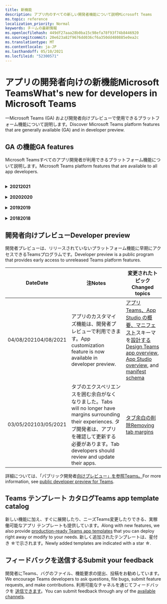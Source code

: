 ```yaml
---
title: 新機能
description: アプリ内のすべての新しい開発者機能について説明Microsoft Teams
ms.topic: reference
localization_priority: Normal
keywords: チームの最新情報
ms.openlocfilehash: 449df27aaa28b0ba15c98efa78f93f74b8446920
ms.sourcegitcommit: 20e623a82f9676dd036cf6a350dd480885e0ea2c
ms.translationtype: MT
ms.contentlocale: ja-JP
ms.lasthandoff: 05/10/2021
ms.locfileid: "52300571"
---
```

# <a name="whats-new-for-developers-in-microsoft-teams"></a><span data-ttu-id="5b8ea-104">アプリの開発者向けの新機能Microsoft Teams</span><span class="sxs-lookup"><span data-stu-id="5b8ea-104">What's new for developers in Microsoft Teams</span></span>

<span data-ttu-id="5b8ea-105">一Microsoft Teams (GA) および開発者向けプレビューで使用できるプラットフォーム機能について説明します。</span><span class="sxs-lookup"><span data-stu-id="5b8ea-105">Discover Microsoft Teams platform features that are generally available (GA) and in developer preview.</span></span>

## <a name="ga-features"></a><span data-ttu-id="5b8ea-106">GA の機能</span><span class="sxs-lookup"><span data-stu-id="5b8ea-106">GA features</span></span>

<span data-ttu-id="5b8ea-107">Microsoft Teamsすべてのアプリ開発者が利用できるプラットフォーム機能について説明します。</span><span class="sxs-lookup"><span data-stu-id="5b8ea-107">Microsoft Teams platform features that are available to all app developers.</span></span>

<br>

<details>

<summary><span data-ttu-id="5b8ea-108"><b>2021</b></span><span class="sxs-lookup"><span data-stu-id="5b8ea-108"><b>2021</b></span></span></summary>

| <span data-ttu-id="5b8ea-109">**Date**</span><span class="sxs-lookup"><span data-stu-id="5b8ea-109">**Date**</span></span> | <span data-ttu-id="5b8ea-110">**注**</span><span class="sxs-lookup"><span data-stu-id="5b8ea-110">**Notes**</span></span> | <span data-ttu-id="5b8ea-111">**変更されたトピック**</span><span class="sxs-lookup"><span data-stu-id="5b8ea-111">**Changed topics**</span></span> |
| -------- | --------- | ------------------ |
|<span data-ttu-id="5b8ea-112">05/07/2021</span><span class="sxs-lookup"><span data-stu-id="5b8ea-112">05/07/2021</span></span>| <span data-ttu-id="5b8ea-113">チャットでの音声通話とビデオ通話のディープ リンク。</span><span class="sxs-lookup"><span data-stu-id="5b8ea-113">Deep links for audio and video calls in chat.</span></span> |[<span data-ttu-id="5b8ea-114">ディープ リンク</span><span class="sxs-lookup"><span data-stu-id="5b8ea-114">Deep links</span></span>](concepts/build-and-test/deep-links.md#deep-linking-to-an-audio-or-audio-video-call)
|<span data-ttu-id="5b8ea-115">04/30/2021</span><span class="sxs-lookup"><span data-stu-id="5b8ea-115">04/30/2021</span></span>|<span data-ttu-id="5b8ea-116">アプリをストアに発行する方法に関する新Teamsガイダンス。</span><span class="sxs-lookup"><span data-stu-id="5b8ea-116">New guidance on how to publish apps to the Teams store.</span></span>|<span data-ttu-id="5b8ea-117">[アプリを Teams ストア](concepts/deploy-and-publish/appsource/publish.md)に発行Teams[検証ガイドライン](concepts/deploy-and-publish/appsource/prepare/teams-store-validation-guidelines.md)</span><span class="sxs-lookup"><span data-stu-id="5b8ea-117">[Publish your app to the Teams store](concepts/deploy-and-publish/appsource/publish.md), [Teams store validation guidelines](concepts/deploy-and-publish/appsource/prepare/teams-store-validation-guidelines.md)</span></span> |
|<span data-ttu-id="5b8ea-118">04/29/2021</span><span class="sxs-lookup"><span data-stu-id="5b8ea-118">04/29/2021</span></span> | <span data-ttu-id="5b8ea-119">New: アダプティブ カードのユニバーサル アクション。</span><span class="sxs-lookup"><span data-stu-id="5b8ea-119">New: Universal Actions for Adaptive Cards.</span></span> | [<span data-ttu-id="5b8ea-120">アダプティブ カードのユニバーサル アクション</span><span class="sxs-lookup"><span data-stu-id="5b8ea-120">Universal Actions for Adaptive Cards</span></span>](task-modules-and-cards/cards/universal-actions-for-adaptive-cards/overview.md) |
|<span data-ttu-id="5b8ea-121">03/18/2021</span><span class="sxs-lookup"><span data-stu-id="5b8ea-121">03/18/2021</span></span>|<span data-ttu-id="5b8ea-122">注意: Bot Framework SDK のバージョン 4.10 以上に更新します。廃止プロセスと廃止プロセスを開始しました `TeamsInfo.getMembers` `TeamsInfo.GetMembersAsync` 。</span><span class="sxs-lookup"><span data-stu-id="5b8ea-122">Notice: Update to version 4.10 or above of the Bot Framework SDK, as we've started with the deprecation process for `TeamsInfo.getMembers` and `TeamsInfo.GetMembersAsync`.</span></span> | [<span data-ttu-id="5b8ea-123">チーム/チャット メンバーのボット API の変更</span><span class="sxs-lookup"><span data-stu-id="5b8ea-123">Bot API Changes for Team/Chat Members</span></span>](resources/team-chat-member-api-changes.md) |
|<span data-ttu-id="5b8ea-124">03/05/2021</span><span class="sxs-lookup"><span data-stu-id="5b8ea-124">03/05/2021</span></span>|<span data-ttu-id="5b8ea-125">注意: タブには、エクスペリエンスを囲む余白がなくなりました。</span><span class="sxs-lookup"><span data-stu-id="5b8ea-125">Notice: Tabs will no longer have margins surrounding their experiences.</span></span> <span data-ttu-id="5b8ea-126">タブ開発者は、アプリを確認して更新する必要があります。</span><span class="sxs-lookup"><span data-stu-id="5b8ea-126">Tab developers should review and update their apps.</span></span> | [<span data-ttu-id="5b8ea-127">タブ余白の削除</span><span class="sxs-lookup"><span data-stu-id="5b8ea-127">Removing tab margins</span></span>](resources/removing-tab-margins.md) |
|<span data-ttu-id="5b8ea-128">03/05/2021</span><span class="sxs-lookup"><span data-stu-id="5b8ea-128">03/05/2021</span></span>|<span data-ttu-id="5b8ea-129">既定のインストール スコープとグループ機能は、開発者プレビューに表示されます。</span><span class="sxs-lookup"><span data-stu-id="5b8ea-129">Default install scope and group capability is in developer preview.</span></span>| [<span data-ttu-id="5b8ea-130">既定のインストール スコープとグループ機能</span><span class="sxs-lookup"><span data-stu-id="5b8ea-130">Default install scope and group capability</span></span>](concepts/deploy-and-publish/add-default-install-scope.md) |
|<span data-ttu-id="5b8ea-131">03/05/2021</span><span class="sxs-lookup"><span data-stu-id="5b8ea-131">03/05/2021</span></span>|<span data-ttu-id="5b8ea-132">個人用アプリのタブを並べ替える</span><span class="sxs-lookup"><span data-stu-id="5b8ea-132">Reorder personal app tabs</span></span>|[<span data-ttu-id="5b8ea-133">個人用アプリのチャット タブを並べ替える</span><span class="sxs-lookup"><span data-stu-id="5b8ea-133">Reorder the chat tab in personal apps</span></span>](tabs/how-to/create-tab-pages/content-page.md#reorder-static-personal-tabs)|
|<span data-ttu-id="5b8ea-134">03/04/2021</span><span class="sxs-lookup"><span data-stu-id="5b8ea-134">03/04/2021</span></span>|<span data-ttu-id="5b8ea-135">アダプティブ カードの情報マスキング。</span><span class="sxs-lookup"><span data-stu-id="5b8ea-135">Information masking in Adaptive cards.</span></span>| [<span data-ttu-id="5b8ea-136">アダプティブ カードの情報マスキング</span><span class="sxs-lookup"><span data-stu-id="5b8ea-136">Information masking in Adaptive cards</span></span>](task-modules-and-cards/cards/cards-format.md#information-masking-in-adaptive-cards) |
|<span data-ttu-id="5b8ea-137">02/19/2021</span><span class="sxs-lookup"><span data-stu-id="5b8ea-137">02/19/2021</span></span>|<span data-ttu-id="5b8ea-138">場所の機能が追加されました。</span><span class="sxs-lookup"><span data-stu-id="5b8ea-138">Added location capabilities.</span></span> <br/> <span data-ttu-id="5b8ea-139">場所機能の情報は、デバイス機能の概要、ネイティブ デバイスのアクセス許可、メディア機能と QR またはバーコード スキャナー機能ファイルの統合に追加されます。</span><span class="sxs-lookup"><span data-stu-id="5b8ea-139">Location capabilities information is added in the device capabilities overview, native device permissions, integrate media capabilities and QR or barcode scanner capability files.</span></span>|<span data-ttu-id="5b8ea-140">[概要](concepts/device-capabilities/device-capabilities-overview.md)、[デバイスのアクセス許可の要求](concepts/device-capabilities/native-device-permissions.md)、[メディア機能の統合](concepts/device-capabilities/mobile-camera-image-permissions.md)[、QR またはバーコード](concepts/device-capabilities/qr-barcode-scanner-capability.md)スキャナー機能の統合、[場所の統合機能](concepts/device-capabilities/location-capability.md)</span><span class="sxs-lookup"><span data-stu-id="5b8ea-140">[Overview](concepts/device-capabilities/device-capabilities-overview.md), [Request device permissions](concepts/device-capabilities/native-device-permissions.md), [Integrate media capabilities](concepts/device-capabilities/mobile-camera-image-permissions.md), [Integrate QR or barcode scanner capability](concepts/device-capabilities/qr-barcode-scanner-capability.md), [Integrate location capabilities](concepts/device-capabilities/location-capability.md)</span></span> |
|<span data-ttu-id="5b8ea-141">02/18/2021</span><span class="sxs-lookup"><span data-stu-id="5b8ea-141">02/18/2021</span></span>|<span data-ttu-id="5b8ea-142">QR またはバーコード スキャナー機能を追加しました。</span><span class="sxs-lookup"><span data-stu-id="5b8ea-142">Added QR or barcode scanner capability.</span></span> <br/> <span data-ttu-id="5b8ea-143">QR またはバーコード スキャナーの機能情報は、デバイス機能の概要、ネイティブ デバイスのアクセス許可、メディア機能ファイルの統合に追加されます。</span><span class="sxs-lookup"><span data-stu-id="5b8ea-143">QR or barcode scanner  capability information is added in the device capabilities overview, native device permissions and integrate media capabilities files.</span></span>|<span data-ttu-id="5b8ea-144">[概要](concepts/device-capabilities/device-capabilities-overview.md)、[デバイスのアクセス許可の要求](concepts/device-capabilities/native-device-permissions.md)、[メディア機能の統合](concepts/device-capabilities/mobile-camera-image-permissions.md)[、QR またはバーコード スキャナー機能の統合](concepts/device-capabilities/qr-barcode-scanner-capability.md)</span><span class="sxs-lookup"><span data-stu-id="5b8ea-144">[Overview](concepts/device-capabilities/device-capabilities-overview.md), [Request device permissions](concepts/device-capabilities/native-device-permissions.md), [Integrate media capabilities](concepts/device-capabilities/mobile-camera-image-permissions.md), [Integrate QR or barcode scanner capability](concepts/device-capabilities/qr-barcode-scanner-capability.md)</span></span> |
|<span data-ttu-id="5b8ea-145">02/09/2021</span><span class="sxs-lookup"><span data-stu-id="5b8ea-145">02/09/2021</span></span>|<span data-ttu-id="5b8ea-146">デバイス機能の概要を追加しました。</span><span class="sxs-lookup"><span data-stu-id="5b8ea-146">Added device capabilities overview.</span></span> <br/> <span data-ttu-id="5b8ea-147">マイク機能情報は、ネイティブ デバイスのアクセス許可に追加され、メディア機能ファイルを統合します。</span><span class="sxs-lookup"><span data-stu-id="5b8ea-147">Microphone capability information is added in the native device permissions and integrate media capabilities files.</span></span>|<span data-ttu-id="5b8ea-148">[概要](concepts/device-capabilities/device-capabilities-overview.md)、 [デバイスのアクセス許可の要求](concepts/device-capabilities/native-device-permissions.md)、 [メディア機能の統合](concepts/device-capabilities/mobile-camera-image-permissions.md)</span><span class="sxs-lookup"><span data-stu-id="5b8ea-148">[Overview](concepts/device-capabilities/device-capabilities-overview.md), [Request device permissions](concepts/device-capabilities/native-device-permissions.md), [Integrate media capabilities](concepts/device-capabilities/mobile-camera-image-permissions.md)</span></span>|

<br>

</details>

<br>

<details>
  
<summary><span data-ttu-id="5b8ea-149"><b>2020</b></span><span class="sxs-lookup"><span data-stu-id="5b8ea-149"><b>2020</b></span></span></summary>

| <span data-ttu-id="5b8ea-150">**Date**</span><span class="sxs-lookup"><span data-stu-id="5b8ea-150">**Date**</span></span> | <span data-ttu-id="5b8ea-151">**注**</span><span class="sxs-lookup"><span data-stu-id="5b8ea-151">**Notes**</span></span> | <span data-ttu-id="5b8ea-152">**変更されたトピック**</span><span class="sxs-lookup"><span data-stu-id="5b8ea-152">**Changed topics**</span></span> |
| -------- | --------- | ------------------ |
|<span data-ttu-id="5b8ea-153">11/30/2020</span><span class="sxs-lookup"><span data-stu-id="5b8ea-153">11/30/2020</span></span>|<span data-ttu-id="5b8ea-154">ID プラットフォームとタブTeams Toolkit Visual Studio Code統合</span><span class="sxs-lookup"><span data-stu-id="5b8ea-154">Identity platform integration with Teams Toolkit and Visual Studio Code for tabs</span></span>|[<span data-ttu-id="5b8ea-155">タブ用のシングル サインオンTeams ToolkitとVisual Studio Code認証</span><span class="sxs-lookup"><span data-stu-id="5b8ea-155">Single sign-on authentication with Teams Toolkit and Visual Studio Code for tabs</span></span>](toolkit/visual-studio-code-tab-sso.md)|
|<span data-ttu-id="5b8ea-156">11/16/2020</span><span class="sxs-lookup"><span data-stu-id="5b8ea-156">11/16/2020</span></span>|<span data-ttu-id="5b8ea-157">Teamsバージョン 1.8 に更新されたアプリ マニフェスト</span><span class="sxs-lookup"><span data-stu-id="5b8ea-157">Teams app manifest updated to version 1.8</span></span>|[<span data-ttu-id="5b8ea-158">リファレンス: マニフェスト スキーマのMicrosoft Teams</span><span class="sxs-lookup"><span data-stu-id="5b8ea-158">Reference: Manifest schema for Microsoft Teams</span></span>](resources/schema/manifest-schema.md)|
|<span data-ttu-id="5b8ea-159">11/10/2020</span><span class="sxs-lookup"><span data-stu-id="5b8ea-159">11/10/2020</span></span>|<span data-ttu-id="5b8ea-160">Teamsボットの設計ガイドライン</span><span class="sxs-lookup"><span data-stu-id="5b8ea-160">Teams bot design guidelines</span></span>|[<span data-ttu-id="5b8ea-161">ボットの設計ガイドライン</span><span class="sxs-lookup"><span data-stu-id="5b8ea-161">Bot design guidelines</span></span>](bots/design/bots.md)|
|<span data-ttu-id="5b8ea-162">09/30/2020</span><span class="sxs-lookup"><span data-stu-id="5b8ea-162">09/30/2020</span></span>|<span data-ttu-id="5b8ea-163">モバイル デバイス上のボットへのファイルの送受信がサポートされています。</span><span class="sxs-lookup"><span data-stu-id="5b8ea-163">Sending and receiving files to bots on mobile devices is now supported.</span></span>|[<span data-ttu-id="5b8ea-164">ボットを介してファイルを送受信する</span><span class="sxs-lookup"><span data-stu-id="5b8ea-164">Send and receive files through your bot</span></span>](resources/bot-v3/bots-files.md)|
|<span data-ttu-id="5b8ea-165">09/22/2020</span><span class="sxs-lookup"><span data-stu-id="5b8ea-165">09/22/2020</span></span>|<span data-ttu-id="5b8ea-166">開発の開始に関する新Teams。</span><span class="sxs-lookup"><span data-stu-id="5b8ea-166">New information for getting started with Teams development.</span></span>|[<span data-ttu-id="5b8ea-167">アプリの最初のTeamsを作成する</span><span class="sxs-lookup"><span data-stu-id="5b8ea-167">Build your first Teams app overview</span></span>](build-your-first-app/build-first-app-overview.md)|
|<span data-ttu-id="5b8ea-168">09/18/2020</span><span class="sxs-lookup"><span data-stu-id="5b8ea-168">09/18/2020</span></span>|<span data-ttu-id="5b8ea-169">会議中のアプリのTeams (リリース プレビュー)。</span><span class="sxs-lookup"><span data-stu-id="5b8ea-169">Support for in-meeting Teams apps (Release Preview).</span></span>|<span data-ttu-id="5b8ea-170">[会議や会議Teamsアプリ](apps-in-teams-meetings/create-apps-for-teams-meetings.md)[のアプリをTeamsする](apps-in-teams-meetings/teams-apps-in-meetings.md)</span><span class="sxs-lookup"><span data-stu-id="5b8ea-170">[Create apps for Teams meetings](apps-in-teams-meetings/create-apps-for-teams-meetings.md) and [Apps in Teams meetings](apps-in-teams-meetings/teams-apps-in-meetings.md)</span></span>|
|<span data-ttu-id="5b8ea-171">08/19/2020</span><span class="sxs-lookup"><span data-stu-id="5b8ea-171">08/19/2020</span></span>|<span data-ttu-id="5b8ea-172">Microsoft TeamsメッセージをインポートGraph。</span><span class="sxs-lookup"><span data-stu-id="5b8ea-172">Import Teams messages with Microsoft Graph.</span></span>|[<span data-ttu-id="5b8ea-173">Microsoft Graph を使用してサードパーティのプラットフォーム メッセージを Teams にインポートする</span><span class="sxs-lookup"><span data-stu-id="5b8ea-173">Import third-party platform messages to Teams using Microsoft Graph</span></span>](graph-api/import-messages/import-external-messages-to-teams.md)
| <span data-ttu-id="5b8ea-174">08/12/2020</span><span class="sxs-lookup"><span data-stu-id="5b8ea-174">08/12/2020</span></span> |<span data-ttu-id="5b8ea-175">受信 Webhook でのアダプティブ カードのサポートが GA に移動しました。</span><span class="sxs-lookup"><span data-stu-id="5b8ea-175">Adaptive Cards support in incoming webhook moved to GA.</span></span>|[<span data-ttu-id="5b8ea-176">受信 Webhook を使用してアダプティブ カードを送信する</span><span class="sxs-lookup"><span data-stu-id="5b8ea-176">Send adaptive cards using an incoming webhook</span></span>](~/webhooks-and-connectors/how-to/connectors-using.md#send-adaptive-cards-using-an-incoming-webhook) |
|<span data-ttu-id="5b8ea-177">08/10/2020</span><span class="sxs-lookup"><span data-stu-id="5b8ea-177">08/10/2020</span></span>|<span data-ttu-id="5b8ea-178">アプリを使用Teamsを構築するVisual Studio Toolkit。</span><span class="sxs-lookup"><span data-stu-id="5b8ea-178">Get started building Teams apps with the Visual Studio Toolkit.</span></span>|[<span data-ttu-id="5b8ea-179">アプリとアプリのMicrosoft Teams ToolkitをVisual Studio Code</span><span class="sxs-lookup"><span data-stu-id="5b8ea-179">Build apps with the Microsoft Teams Toolkit and Visual Studio Code</span></span>](toolkit/visual-studio-overview.md) |
|<span data-ttu-id="5b8ea-180">08/06/2020</span><span class="sxs-lookup"><span data-stu-id="5b8ea-180">08/06/2020</span></span>|<span data-ttu-id="5b8ea-181">タブ SSO 認証のサポート。</span><span class="sxs-lookup"><span data-stu-id="5b8ea-181">Support for Tabs SSO authentication.</span></span>|<span data-ttu-id="5b8ea-182">[[SSO の設定] タブMicrosoft Teamsする](tabs/how-to/authentication/auth-aad-sso.md#develop-an-sso-microsoft-teams-tab)</span><span class="sxs-lookup"><span data-stu-id="5b8ea-182">[Develop an SSO Microsoft Teams Tab](tabs/how-to/authentication/auth-aad-sso.md#develop-an-sso-microsoft-teams-tab)</span></span> |
|<span data-ttu-id="5b8ea-183">07/27/2020</span><span class="sxs-lookup"><span data-stu-id="5b8ea-183">07/27/2020</span></span> | <span data-ttu-id="5b8ea-184">Graphボットとメッセージの管理 (パブリック プレビュー)。</span><span class="sxs-lookup"><span data-stu-id="5b8ea-184">Graph proactive bots and messages (Public Preview).</span></span>|[<span data-ttu-id="5b8ea-185">Microsoft Teams を使用して、プロアクティブ ボットのインストールとプロアクティブ メッセージングをGraph</span><span class="sxs-lookup"><span data-stu-id="5b8ea-185">Enable proactive bot installation and proactive messaging in Teams with Microsoft Graph</span></span>](graph-api/proactive-bots-and-messages/graph-proactive-bots-and-messages.md)|
| <span data-ttu-id="5b8ea-186">07/22/2020</span><span class="sxs-lookup"><span data-stu-id="5b8ea-186">07/22/2020</span></span> |<span data-ttu-id="5b8ea-187">モバイル デバイス機能の更新。</span><span class="sxs-lookup"><span data-stu-id="5b8ea-187">Mobile device capability updates.</span></span>|<span data-ttu-id="5b8ea-188">[[デバイスのアクセス許可を要求する] Microsoft Teamsタブ](concepts/device-capabilities/native-device-permissions.md)</span><span class="sxs-lookup"><span data-stu-id="5b8ea-188">[Request device permissions for your Microsoft Teams tab](concepts/device-capabilities/native-device-permissions.md)</span></span> |
|<span data-ttu-id="5b8ea-189">07/20/2020</span><span class="sxs-lookup"><span data-stu-id="5b8ea-189">07/20/2020</span></span>|<span data-ttu-id="5b8ea-190">TeamsAppSource 申請のアプリ検証ツール。</span><span class="sxs-lookup"><span data-stu-id="5b8ea-190">Teams App Validation Tool for AppSource submissions.</span></span>|[<span data-ttu-id="5b8ea-191">Teamsアプリ検証ツール</span><span class="sxs-lookup"><span data-stu-id="5b8ea-191">Teams App Validation Tool</span></span>](concepts/deploy-and-publish/appsource/prepare/submission-checklist.md)
|<span data-ttu-id="5b8ea-192">07/15/2020</span><span class="sxs-lookup"><span data-stu-id="5b8ea-192">07/15/2020</span></span>|<span data-ttu-id="5b8ea-193">ユーザーの仮想アシスタントを作成Teams。</span><span class="sxs-lookup"><span data-stu-id="5b8ea-193">Create a virtual assistant for Teams.</span></span>|[<span data-ttu-id="5b8ea-194">仮想アシスタントのMicrosoft Teams</span><span class="sxs-lookup"><span data-stu-id="5b8ea-194">Virtual Assistant for Microsoft Teams</span></span>](samples/virtual-assistant.md)|
|<span data-ttu-id="5b8ea-195">07/14/2020</span><span class="sxs-lookup"><span data-stu-id="5b8ea-195">07/14/2020</span></span>|<span data-ttu-id="5b8ea-196">ネイティブ読み込みインジケーターのドキュメントを表示する。</span><span class="sxs-lookup"><span data-stu-id="5b8ea-196">Surfacing a native loading indicator documentation.</span></span>|[<span data-ttu-id="5b8ea-197">ネイティブ読み込みインジケーターの表示</span><span class="sxs-lookup"><span data-stu-id="5b8ea-197">Showing a native loading indicator</span></span>](tabs/how-to/create-tab-pages/content-page.md#show-a-native-loading-indicator)
|<span data-ttu-id="5b8ea-198">07/01/2020</span><span class="sxs-lookup"><span data-stu-id="5b8ea-198">07/01/2020</span></span>|<span data-ttu-id="5b8ea-199">アプリの作成Teamsを開始Visual Studio Code Toolkit。</span><span class="sxs-lookup"><span data-stu-id="5b8ea-199">Get started building Teams apps with the Visual Studio Code Toolkit.</span></span>|[<span data-ttu-id="5b8ea-200">アプリとアプリのMicrosoft Teams ToolkitをVisual Studio Code</span><span class="sxs-lookup"><span data-stu-id="5b8ea-200">Build apps with the Microsoft Teams Toolkit and Visual Studio Code</span></span>](toolkit/visual-studio-code-overview.md) |
|<span data-ttu-id="5b8ea-201">07/01/2020</span><span class="sxs-lookup"><span data-stu-id="5b8ea-201">07/01/2020</span></span>|<span data-ttu-id="5b8ea-202">Web クライアントおよびデスクトップ クライアント用のタブ GA Teamsシングル サインオン。</span><span class="sxs-lookup"><span data-stu-id="5b8ea-202">Single sign-on for tabs GA for Teams web and desktop clients.</span></span>|[<span data-ttu-id="5b8ea-203">シングル Sign-On (SSO)</span><span class="sxs-lookup"><span data-stu-id="5b8ea-203">Single Sign-On (SSO)</span></span>](tabs/how-to/authentication/auth-aad-sso.md)|
|<span data-ttu-id="5b8ea-204">06/05/2020</span><span class="sxs-lookup"><span data-stu-id="5b8ea-204">06/05/2020</span></span>| <span data-ttu-id="5b8ea-205">マニフェスト スキーマがバージョン 1.7 に更新されました。</span><span class="sxs-lookup"><span data-stu-id="5b8ea-205">Manifest Schema updated to version 1.7.</span></span>| [<span data-ttu-id="5b8ea-206">リファレンス: マニフェスト スキーマのMicrosoft Teams</span><span class="sxs-lookup"><span data-stu-id="5b8ea-206">Reference: Manifest schema for Microsoft Teams</span></span>](resources/schema/manifest-schema.md)|
|<span data-ttu-id="5b8ea-207">05/18/2020</span><span class="sxs-lookup"><span data-stu-id="5b8ea-207">05/18/2020</span></span>|<span data-ttu-id="5b8ea-208">アプリケーションとPower Virtual Agents統合Teams。</span><span class="sxs-lookup"><span data-stu-id="5b8ea-208">Integrate Power Virtual Agents with Teams.</span></span>|[<span data-ttu-id="5b8ea-209">チャットボットとPower Virtual Agentsを統合Microsoft Teams</span><span class="sxs-lookup"><span data-stu-id="5b8ea-209">Integrate a Power Virtual Agents chatbot with Microsoft Teams</span></span>](bots/how-to/add-power-virtual-agents-bot-to-teams.md)|
|<span data-ttu-id="5b8ea-210">04/01/2020</span><span class="sxs-lookup"><span data-stu-id="5b8ea-210">04/01/2020</span></span>|<span data-ttu-id="5b8ea-211">WFM システムを Shifts Connector と統合して、Teams。</span><span class="sxs-lookup"><span data-stu-id="5b8ea-211">Integrate WFM systems with Shifts Connector for Teams.</span></span>|[<span data-ttu-id="5b8ea-212">Microsoft TeamsWFM コネクタをシフトする</span><span class="sxs-lookup"><span data-stu-id="5b8ea-212">Microsoft Teams Shifts WFM connectors</span></span>](samples/shifts-wfm-connectors.md)
| <span data-ttu-id="5b8ea-213">03/24/2020</span><span class="sxs-lookup"><span data-stu-id="5b8ea-213">03/24/2020</span></span> | <span data-ttu-id="5b8ea-214">会話の 1 つのメンバーを取得するためのサポート、およびページメンバーの取得に関する追加のサポートが追加されました。</span><span class="sxs-lookup"><span data-stu-id="5b8ea-214">Added support for retrieving a single member of a conversation, and additional support for retrieving paged members.</span></span> | [<span data-ttu-id="5b8ea-215">Teams のコンテキストをボット用に取得する</span><span class="sxs-lookup"><span data-stu-id="5b8ea-215">Get Teams context for your bot</span></span>](~/bots/how-to/get-teams-context.md) |

<br>

</details>

<br>

<details>
  
<summary><span data-ttu-id="5b8ea-216"><b>2019</b></span><span class="sxs-lookup"><span data-stu-id="5b8ea-216"><b>2019</b></span></span></summary>

| <span data-ttu-id="5b8ea-217">**Date**</span><span class="sxs-lookup"><span data-stu-id="5b8ea-217">**Date**</span></span> | <span data-ttu-id="5b8ea-218">**注**</span><span class="sxs-lookup"><span data-stu-id="5b8ea-218">**Notes**</span></span> | <span data-ttu-id="5b8ea-219">**変更されたトピック**</span><span class="sxs-lookup"><span data-stu-id="5b8ea-219">**Changed topics**</span></span> |
| -------- | --------- | ------------------ |
| <span data-ttu-id="5b8ea-220">12/26/2019</span><span class="sxs-lookup"><span data-stu-id="5b8ea-220">12/26/2019</span></span> | <span data-ttu-id="5b8ea-221">ボットに送信されるペイロード内のパラメーターは暗号化されなくなったため、この値を使用してこれらのメッセージへのディープリンク `replyToId` を作成できます。</span><span class="sxs-lookup"><span data-stu-id="5b8ea-221">The `replyToId` parameter in payloads sent to a bot is no longer encrypted, allowing you to use this value to construct deeplinks to these messages.</span></span> <span data-ttu-id="5b8ea-222">メッセージ ペイロードには、パラメーターに暗号化された値が含まれます。</span><span class="sxs-lookup"><span data-stu-id="5b8ea-222">Message payloads include the encrypted values in the parameter.</span></span> <span data-ttu-id="5b8ea-223">`legacy.replyToId`.</span><span class="sxs-lookup"><span data-stu-id="5b8ea-223">`legacy.replyToId`.</span></span>  |
| <span data-ttu-id="5b8ea-224">11/05/2019</span><span class="sxs-lookup"><span data-stu-id="5b8ea-224">11/05/2019</span></span> | <span data-ttu-id="5b8ea-225">JavaScript SDK を使用したシングル サインオンTeams使用します。</span><span class="sxs-lookup"><span data-stu-id="5b8ea-225">Single sign-on using the Teams JavaScript SDK.</span></span> | [<span data-ttu-id="5b8ea-226">シングル サインオン</span><span class="sxs-lookup"><span data-stu-id="5b8ea-226">Single sign-on</span></span>](tabs/how-to/authentication/auth-aad-sso.md) |
| <span data-ttu-id="5b8ea-227">10/31/2019</span><span class="sxs-lookup"><span data-stu-id="5b8ea-227">10/31/2019</span></span> | <span data-ttu-id="5b8ea-228">4.6 Bot Framework SDK を反映するように更新された会話型ボットとメッセージング拡張機能のドキュメント。</span><span class="sxs-lookup"><span data-stu-id="5b8ea-228">Conversational bots and messaging extension documentation updated to reflect the 4.6 Bot Framework SDK.</span></span> <span data-ttu-id="5b8ea-229">v3 SDK のドキュメントは、「リソース」セクションで参照できます。</span><span class="sxs-lookup"><span data-stu-id="5b8ea-229">Documentation for the v3 SDK is available in the Resources section.</span></span> | <span data-ttu-id="5b8ea-230">すべてのボットとメッセージング拡張機能のドキュメント。</span><span class="sxs-lookup"><span data-stu-id="5b8ea-230">All bot and messaging extension documentation.</span></span> |
| <span data-ttu-id="5b8ea-231">10/31/2019</span><span class="sxs-lookup"><span data-stu-id="5b8ea-231">10/31/2019</span></span> | <span data-ttu-id="5b8ea-232">新しいドキュメント構造と主要な記事のリファクタリング。</span><span class="sxs-lookup"><span data-stu-id="5b8ea-232">New documentation structure, and major article refactoring.</span></span> <span data-ttu-id="5b8ea-233">問題を作成して、任意のデッド リンクまたは 404 をGitHubしてください。</span><span class="sxs-lookup"><span data-stu-id="5b8ea-233">Please report any dead links or 404's by creating a GitHub Issue.</span></span> | <span data-ttu-id="5b8ea-234">彼ら皆！</span><span class="sxs-lookup"><span data-stu-id="5b8ea-234">All of them!</span></span> |
| <span data-ttu-id="5b8ea-235">09/13/2019</span><span class="sxs-lookup"><span data-stu-id="5b8ea-235">09/13/2019</span></span> | <span data-ttu-id="5b8ea-236">要求ボットは、アクション ベースのメッセージング拡張機能からインストールされます。</span><span class="sxs-lookup"><span data-stu-id="5b8ea-236">Request bot is installed from action-based messaging extension.</span></span> | [<span data-ttu-id="5b8ea-237">メッセージング拡張機能を使用してアクションを開始する</span><span class="sxs-lookup"><span data-stu-id="5b8ea-237">Initiate actions with messaging extensions</span></span>](resources/messaging-extension-v3/create-extensions.md#request-to-install-your-conversational-bot)
| <span data-ttu-id="5b8ea-238">08/28/2019</span><span class="sxs-lookup"><span data-stu-id="5b8ea-238">08/28/2019</span></span> | <span data-ttu-id="5b8ea-239">タブとコネクタのプライベート チャネルのサポート。</span><span class="sxs-lookup"><span data-stu-id="5b8ea-239">Support for private channels in tabs and Connectors.</span></span> | [<span data-ttu-id="5b8ea-240">タブのコンテキストを取得する</span><span class="sxs-lookup"><span data-stu-id="5b8ea-240">Get context for your tab</span></span>](tabs/how-to/access-teams-context.md#retrieving-context-in-private-channels) |
| <span data-ttu-id="5b8ea-241">06/20/2019</span><span class="sxs-lookup"><span data-stu-id="5b8ea-241">06/20/2019</span></span> | <span data-ttu-id="5b8ea-242">外部 Web サイトから、外部 Web サイトを別のチャネルTeamsします。</span><span class="sxs-lookup"><span data-stu-id="5b8ea-242">Share an external website, from an external website, into a Teams channel.</span></span> | [<span data-ttu-id="5b8ea-243">共有するTeams</span><span class="sxs-lookup"><span data-stu-id="5b8ea-243">Share to Teams</span></span>](~/share-to-teams.md) |
| <span data-ttu-id="5b8ea-244">05/25/2019</span><span class="sxs-lookup"><span data-stu-id="5b8ea-244">05/25/2019</span></span> | <span data-ttu-id="5b8ea-245">タスク モジュールからのボット メッセージで応答します。</span><span class="sxs-lookup"><span data-stu-id="5b8ea-245">Respond with bot message from task module.</span></span> | [<span data-ttu-id="5b8ea-246">タスク モジュールからのボット メッセージで応答する</span><span class="sxs-lookup"><span data-stu-id="5b8ea-246">Respond with bot message from task module</span></span>](resources/messaging-extension-v3/create-extensions.md#respond-with-an-adaptive-card-message-sent-from-a-bot) |
| <span data-ttu-id="5b8ea-247">05/25/2019</span><span class="sxs-lookup"><span data-stu-id="5b8ea-247">05/25/2019</span></span> | <span data-ttu-id="5b8ea-248">グループ チャット内のボット。</span><span class="sxs-lookup"><span data-stu-id="5b8ea-248">Bots in group chats.</span></span> | [<span data-ttu-id="5b8ea-249">グループ チャットまたはチャネルでボットを操作する</span><span class="sxs-lookup"><span data-stu-id="5b8ea-249">Interact with a bot in group chat or channel</span></span>](~/concepts/bots/bot-conversations/bots-conv-channel.md) |
| <span data-ttu-id="5b8ea-250">05/20/2019</span><span class="sxs-lookup"><span data-stu-id="5b8ea-250">05/20/2019</span></span> | <span data-ttu-id="5b8ea-251">アプリ マニフェストのローカライズ。</span><span class="sxs-lookup"><span data-stu-id="5b8ea-251">App manifest localization.</span></span> | [<span data-ttu-id="5b8ea-252">アプリのローカライズ</span><span class="sxs-lookup"><span data-stu-id="5b8ea-252">App localization</span></span>](~/publishing/apps-localization.md) |
| <span data-ttu-id="5b8ea-253">05/20/2019</span><span class="sxs-lookup"><span data-stu-id="5b8ea-253">05/20/2019</span></span> | <span data-ttu-id="5b8ea-254">メッセージアクション。</span><span class="sxs-lookup"><span data-stu-id="5b8ea-254">Message actions.</span></span> | [<span data-ttu-id="5b8ea-255">メッセージアクション</span><span class="sxs-lookup"><span data-stu-id="5b8ea-255">Message Actions</span></span>](resources/messaging-extension-v3/create-extensions.md#action-type-message-extensions) |
| <span data-ttu-id="5b8ea-256">05/20/2019</span><span class="sxs-lookup"><span data-stu-id="5b8ea-256">05/20/2019</span></span> | <span data-ttu-id="5b8ea-257">リンク解除 (カスタム URL プレビュー)。</span><span class="sxs-lookup"><span data-stu-id="5b8ea-257">Link unfurling (custom URL previews).</span></span> | [<span data-ttu-id="5b8ea-258">リンク展開</span><span class="sxs-lookup"><span data-stu-id="5b8ea-258">Link unfurling</span></span>](messaging-extensions/how-to/link-unfurling.md)|
| <span data-ttu-id="5b8ea-259">05/06/2019</span><span class="sxs-lookup"><span data-stu-id="5b8ea-259">05/06/2019</span></span> | <span data-ttu-id="5b8ea-260">ストア アプリのアプリケーション認定プログラム。</span><span class="sxs-lookup"><span data-stu-id="5b8ea-260">Application Certification program for store apps.</span></span> | [<span data-ttu-id="5b8ea-261">アプリケーション認定</span><span class="sxs-lookup"><span data-stu-id="5b8ea-261">Application Certification</span></span>](~/publishing/application-certification.md) |
| <span data-ttu-id="5b8ea-262">05/06/2019</span><span class="sxs-lookup"><span data-stu-id="5b8ea-262">05/06/2019</span></span> | <span data-ttu-id="5b8ea-263">アプリ テンプレートが利用可能になります。</span><span class="sxs-lookup"><span data-stu-id="5b8ea-263">App Templates are now available.</span></span> | [<span data-ttu-id="5b8ea-264">アプリ テンプレート</span><span class="sxs-lookup"><span data-stu-id="5b8ea-264">App Templates</span></span>](~/samples/app-templates.md) |
| <span data-ttu-id="5b8ea-265">04/23/2019</span><span class="sxs-lookup"><span data-stu-id="5b8ea-265">04/23/2019</span></span> | <span data-ttu-id="5b8ea-266">アクション ベースのメッセージング拡張機能が利用可能になります。</span><span class="sxs-lookup"><span data-stu-id="5b8ea-266">Action-based Messaging Extensions are now available.</span></span> | [<span data-ttu-id="5b8ea-267">アクション ベースのメッセージ拡張機能</span><span class="sxs-lookup"><span data-stu-id="5b8ea-267">Action-based Message Extensions</span></span>](~/concepts/messaging-extensions/create-extensions.md) |
| <span data-ttu-id="5b8ea-268">02/18/2019</span><span class="sxs-lookup"><span data-stu-id="5b8ea-268">02/18/2019</span></span> | <span data-ttu-id="5b8ea-269">プライベート チャットへのディープ リンクの作成は、開発者のプレビューから外れ、利用できます。</span><span class="sxs-lookup"><span data-stu-id="5b8ea-269">Creating deep links to private chat is out of developer preview and available.</span></span> | [<span data-ttu-id="5b8ea-270">チャットへのディープ リンクの設定</span><span class="sxs-lookup"><span data-stu-id="5b8ea-270">Deep linking to a chat</span></span>](concepts/build-and-test/deep-links.md#deep-linking-to-a-chat) |
| <span data-ttu-id="5b8ea-271">01/23/2019</span><span class="sxs-lookup"><span data-stu-id="5b8ea-271">01/23/2019</span></span> | <span data-ttu-id="5b8ea-272">タブ コンテキストでの SKU と licenceType 情報の表示。</span><span class="sxs-lookup"><span data-stu-id="5b8ea-272">Surfacing SKU and licenceType information in the tab context.</span></span> | [<span data-ttu-id="5b8ea-273">タブ コンテキスト</span><span class="sxs-lookup"><span data-stu-id="5b8ea-273">Tab Context</span></span>](~/concepts/tabs/tabs-context.md) |

<br>

</details>

<br>

<details>

<summary><span data-ttu-id="5b8ea-274"><b>2018</b></span><span class="sxs-lookup"><span data-stu-id="5b8ea-274"><b>2018</b></span></span></summary>

| <span data-ttu-id="5b8ea-275">**Date**</span><span class="sxs-lookup"><span data-stu-id="5b8ea-275">**Date**</span></span> | <span data-ttu-id="5b8ea-276">**注**</span><span class="sxs-lookup"><span data-stu-id="5b8ea-276">**Notes**</span></span> | <span data-ttu-id="5b8ea-277">**変更されたトピック**</span><span class="sxs-lookup"><span data-stu-id="5b8ea-277">**Changed topics**</span></span> |
| -------- | --------- | ------------------ |
| <span data-ttu-id="5b8ea-278">2018 年 11 月 12 日</span><span class="sxs-lookup"><span data-stu-id="5b8ea-278">11/12/2018</span></span> | <span data-ttu-id="5b8ea-279">グループ チャット内のタブは、リリース済みバージョンの Teamsで使用し、開発者プレビューから移動されました。</span><span class="sxs-lookup"><span data-stu-id="5b8ea-279">Tabs in group chat is now available in the released version of Teams, and has been moved out of developer preview.</span></span> <span data-ttu-id="5b8ea-280">この作業の一環として、[タブ] セクションはわかりやすくするために再作業されています。</span><span class="sxs-lookup"><span data-stu-id="5b8ea-280">As part of this work, the tabs section has been reworked for clarity.</span></span>| [<span data-ttu-id="5b8ea-281">構成可能なタブ</span><span class="sxs-lookup"><span data-stu-id="5b8ea-281">Configurable tabs</span></span>](~/concepts/tabs/tabs-configurable.md) |
| <span data-ttu-id="5b8ea-282">11/11/2018</span><span class="sxs-lookup"><span data-stu-id="5b8ea-282">11/11/2018</span></span> | <span data-ttu-id="5b8ea-283">ノード JS と .NET/C# の開始は、Teams で App Studio を使用するように更新され、Azure での Node ベースの Teams アプリのホスティングに新しいセクションが追加されました。</span><span class="sxs-lookup"><span data-stu-id="5b8ea-283">Getting started for Node JS and for .NET/C# has been updated to use App Studio in Teams, and a new section has been added on hosting Node based Teams apps in Azure.</span></span> | <span data-ttu-id="5b8ea-284">[C#/.NET](~/get-started/get-started-dotnet-app-studio.md)と App Studio を使用して Microsoft Teams プラットフォームで始める 、 Node JS と[App Studio](~/get-started/get-started-nodejs-app-studio.md)を使用した Microsoft Teams プラットフォームの使用を開始する[、Azure](~/get-started/get-started-nodejs-in-azure.md)でノード Teams アプリをホストする</span><span class="sxs-lookup"><span data-stu-id="5b8ea-284">[Get started on the Microsoft Teams platform with C#/.NET and App Studio](~/get-started/get-started-dotnet-app-studio.md),  [Get started on the Microsoft Teams platform with Node JS and App Studio](~/get-started/get-started-nodejs-app-studio.md), [Host your Node Teams app in Azure](~/get-started/get-started-nodejs-in-azure.md)</span></span>|
| <span data-ttu-id="5b8ea-285">11/09/2018</span><span class="sxs-lookup"><span data-stu-id="5b8ea-285">11/09/2018</span></span> | <span data-ttu-id="5b8ea-286">これで、ユーザー間のプライベート チャットへのディープ リンクを作成できます。</span><span class="sxs-lookup"><span data-stu-id="5b8ea-286">You can now create deep links to private chats between users.</span></span> | [<span data-ttu-id="5b8ea-287">チャットへのディープ リンクの設定</span><span class="sxs-lookup"><span data-stu-id="5b8ea-287">Deep linking to a chat</span></span>](concepts/build-and-test/deep-links.md#deep-linking-to-a-chat) |
| <span data-ttu-id="5b8ea-288">2018 年 11 月 8 日</span><span class="sxs-lookup"><span data-stu-id="5b8ea-288">11/08/2018</span></span> | <span data-ttu-id="5b8ea-289">SharePoint Framework 1.7 が出荷され、web パーツとして [Microsoft Teams] タブSharePoint Framework機能が追加されました。</span><span class="sxs-lookup"><span data-stu-id="5b8ea-289">SharePoint Framework 1.7 has shipped and with it a new feature to use Microsoft Teams tab as a SharePoint Framework web part.</span></span> | <span data-ttu-id="5b8ea-290">[[タブ] SharePoint](~/concepts/tabs/tabs-in-sharepoint.md)</span><span class="sxs-lookup"><span data-stu-id="5b8ea-290">[Tabs in SharePoint](~/concepts/tabs/tabs-in-sharepoint.md)</span></span> |
| <span data-ttu-id="5b8ea-291">11/05/2018</span><span class="sxs-lookup"><span data-stu-id="5b8ea-291">11/05/2018</span></span> | <span data-ttu-id="5b8ea-292">"タスク モジュール" 機能がリリースされました。</span><span class="sxs-lookup"><span data-stu-id="5b8ea-292">The "task module" feature was released.</span></span> <span data-ttu-id="5b8ea-293">タスク モジュールを使用すると、ボットとタブの両方から、Teamsアプリケーションでモーダル ポップアップ エクスペリエンスを作成できます。</span><span class="sxs-lookup"><span data-stu-id="5b8ea-293">A task module allows you to create modal popup experiences in your Teams application, from both bots and tabs.</span></span> <span data-ttu-id="5b8ea-294">ポップアップ内では、独自のカスタム HTML/JavaScript コードを実行したり、YouTube や Microsoft Stream ビデオなどの -based ウィジェットを表示したり、アダプティブ カードを `<iframe>` [表示することができます](https://docs.microsoft.com/adaptive-cards/)。</span><span class="sxs-lookup"><span data-stu-id="5b8ea-294">Inside the popup, you can run your own custom HTML/JavaScript code, show an `<iframe>`-based widget such as a YouTube or Microsoft Stream video, or display an [Adaptive card](https://docs.microsoft.com/adaptive-cards/).</span></span> | <span data-ttu-id="5b8ea-295">[タスク モジュールの概要](~/concepts/task-modules/task-modules-overview.md)、 [タブ内のタスク モジュール](~/concepts/task-modules/task-modules-tabs.md)、  [ボット内のタスク モジュール](~/concepts/task-modules/task-modules-bots.md)</span><span class="sxs-lookup"><span data-stu-id="5b8ea-295">[Task module Overview](~/concepts/task-modules/task-modules-overview.md), [task module in tabs](~/concepts/task-modules/task-modules-tabs.md),  [task module in bots](~/concepts/task-modules/task-modules-bots.md)</span></span> |
| <span data-ttu-id="5b8ea-296">10/05/2018</span><span class="sxs-lookup"><span data-stu-id="5b8ea-296">10/05/2018</span></span> | <span data-ttu-id="5b8ea-297">カードの書式設定情報が更新され、デスクトップ、iOS、Android クライアントでテストTeams。</span><span class="sxs-lookup"><span data-stu-id="5b8ea-297">Formatting information for cards has been updated, and tested in the desktop, iOS and Android clients for Teams.</span></span> | <span data-ttu-id="5b8ea-298">[カード](~/concepts/cards/cards.md)、 [カードの書式設定](~/concepts/cards/cards-format.md)</span><span class="sxs-lookup"><span data-stu-id="5b8ea-298">[Cards](~/concepts/cards/cards.md), [Card formatting](~/concepts/cards/cards-format.md)</span></span> |
| <span data-ttu-id="5b8ea-299">09/24/2018</span><span class="sxs-lookup"><span data-stu-id="5b8ea-299">09/24/2018</span></span> | <span data-ttu-id="5b8ea-300">Microsoft Graph 用の通話とオンライン会議 API がベータ版にリリースされ、Teams アプリは音声とビデオを使用してユーザーと豊富なやり取りを行うことができます。</span><span class="sxs-lookup"><span data-stu-id="5b8ea-300">Calls and online meetings APIs for Microsoft Graph were released to beta, and Teams apps can now interact with users in rich ways using voice and video.</span></span> | <span data-ttu-id="5b8ea-301">[通話とオンライン会議](~/concepts/calls-and-meetings/registering-calling-bot.md)ボット [,](~/concepts/calls-and-meetings/real-time-media-concepts.md)リアルタイムメディアの概念 [,](~/concepts/calls-and-meetings/registering-calling-bot.md)呼び出しボットの登録 [,](~/concepts/calls-and-meetings/debugging-local-testing-calling-meeting-bots.md)デバッグとローカルテスト , [アプリケーション](~/concepts/calls-and-meetings/requirements-considerations-application-hosted-media-bots.md)ホスト型メディア , 着信通話通知 [の処理](~/concepts/calls-and-meetings/call-notifications.md)</span><span class="sxs-lookup"><span data-stu-id="5b8ea-301">[Calls and online meetings bots](~/concepts/calls-and-meetings/registering-calling-bot.md), [Real-time media concepts](~/concepts/calls-and-meetings/real-time-media-concepts.md), [Registering a calling bot](~/concepts/calls-and-meetings/registering-calling-bot.md), [Debugging and local testing](~/concepts/calls-and-meetings/debugging-local-testing-calling-meeting-bots.md), [Application-hosted media](~/concepts/calls-and-meetings/requirements-considerations-application-hosted-media-bots.md), [Handling incoming call notifications](~/concepts/calls-and-meetings/call-notifications.md)</span></span> |
| <span data-ttu-id="5b8ea-302">09/11/2018</span><span class="sxs-lookup"><span data-stu-id="5b8ea-302">09/11/2018</span></span> | <span data-ttu-id="5b8ea-303">タブ構成ページの高さが大幅に向上しました。</span><span class="sxs-lookup"><span data-stu-id="5b8ea-303">Tab configuration pages are now significantly taller.</span></span> | [<span data-ttu-id="5b8ea-304">タブデザイン</span><span class="sxs-lookup"><span data-stu-id="5b8ea-304">Tab Design</span></span>](tabs/design/tabs.md) |
| <span data-ttu-id="5b8ea-305">08/15/2018</span><span class="sxs-lookup"><span data-stu-id="5b8ea-305">08/15/2018</span></span> | <span data-ttu-id="5b8ea-306">アダプティブ カードは、アダプティブ カードでサポートTeams。</span><span class="sxs-lookup"><span data-stu-id="5b8ea-306">Adaptive cards are now supported in Teams.</span></span>|[<span data-ttu-id="5b8ea-307">Teams でのアダプティブ カードのアクション</span><span class="sxs-lookup"><span data-stu-id="5b8ea-307">Adaptive card actions in Teams</span></span>](task-modules-and-cards/cards/cards-reference.md#adaptive-card) |
| <span data-ttu-id="5b8ea-308">08/10/2018</span><span class="sxs-lookup"><span data-stu-id="5b8ea-308">08/10/2018</span></span> | <span data-ttu-id="5b8ea-309">DevTools のクライアント サポート。</span><span class="sxs-lookup"><span data-stu-id="5b8ea-309">Client support for DevTools.</span></span>| [<span data-ttu-id="5b8ea-310">デスクトップ クライアントMicrosoft Teams DevTools</span><span class="sxs-lookup"><span data-stu-id="5b8ea-310">DevTools for the Microsoft Teams Desktop Client</span></span>](~/resources/dev-preview/developer-preview-tools.md)|
| <span data-ttu-id="5b8ea-311">08/08/2018</span><span class="sxs-lookup"><span data-stu-id="5b8ea-311">08/08/2018</span></span> | <span data-ttu-id="5b8ea-312">メッセージング拡張機能は複数のコマンドをサポートしています。</span><span class="sxs-lookup"><span data-stu-id="5b8ea-312">Messaging extensions now supports multiple commands.</span></span> <span data-ttu-id="5b8ea-313">この機能は現在Developer Previewされ、すべてのユーザーにリリースされました。</span><span class="sxs-lookup"><span data-stu-id="5b8ea-313">This feature has been in Developer Preview, and is now released to all users.</span></span>| [<span data-ttu-id="5b8ea-314">composeExtensions.commands</span><span class="sxs-lookup"><span data-stu-id="5b8ea-314">composeExtensions.commands</span></span>](~/resources/schema/manifest-schema.md#composeextensionscommands)|
| <span data-ttu-id="5b8ea-315">08/07/2018</span><span class="sxs-lookup"><span data-stu-id="5b8ea-315">08/07/2018</span></span> | <span data-ttu-id="5b8ea-316">コネクタでインライン構成がサポートされました。</span><span class="sxs-lookup"><span data-stu-id="5b8ea-316">Inline configuration is now supported in Connectors.</span></span> <span data-ttu-id="5b8ea-317">Connectors のドキュメントも、わかりやすくするために改訂および拡張されました。</span><span class="sxs-lookup"><span data-stu-id="5b8ea-317">The Connectors documentation has also been revised and expanded for clarity.</span></span>| [<span data-ttu-id="5b8ea-318">コネクタ</span><span class="sxs-lookup"><span data-stu-id="5b8ea-318">Connectors</span></span>](~/concepts/connectors/connectors.md)|
| <span data-ttu-id="5b8ea-319">08/06/2018</span><span class="sxs-lookup"><span data-stu-id="5b8ea-319">08/06/2018</span></span> | <span data-ttu-id="5b8ea-320">これで、ボットはファイルの送受信を行うことができます。</span><span class="sxs-lookup"><span data-stu-id="5b8ea-320">Your bot can now send and receive files.</span></span>| [<span data-ttu-id="5b8ea-321">ボットを介してファイルを送受信する</span><span class="sxs-lookup"><span data-stu-id="5b8ea-321">Send and receive files through your bot</span></span>](~/concepts/bots/bots-files.md)|
| <span data-ttu-id="5b8ea-322">07/23/2018</span><span class="sxs-lookup"><span data-stu-id="5b8ea-322">07/23/2018</span></span> | <span data-ttu-id="5b8ea-323">アプリの再認定に関する情報が [発行] セクションに追加されました。</span><span class="sxs-lookup"><span data-stu-id="5b8ea-323">Information about app re-certification has been added to the Publishing section.</span></span> |[<span data-ttu-id="5b8ea-324">マニフェストのアクセス許可</span><span class="sxs-lookup"><span data-stu-id="5b8ea-324">Manifest permissions</span></span>](resources/schema/manifest-schema.md#permissions)|
| <span data-ttu-id="5b8ea-325">07/16/2018</span><span class="sxs-lookup"><span data-stu-id="5b8ea-325">07/16/2018</span></span> | <span data-ttu-id="5b8ea-326">タブ構成ページには、より多くの領域が割り当てられている。</span><span class="sxs-lookup"><span data-stu-id="5b8ea-326">More space has been allocated to the tab configuration page.</span></span> | [<span data-ttu-id="5b8ea-327">タブ構成ページが大幅に高い</span><span class="sxs-lookup"><span data-stu-id="5b8ea-327">The tab configuration page is significantly taller</span></span>](tabs/design/tabs.md)|
| <span data-ttu-id="5b8ea-328">07/12/2018</span><span class="sxs-lookup"><span data-stu-id="5b8ea-328">07/12/2018</span></span> | <span data-ttu-id="5b8ea-329">ゲスト アクセスに関する情報。</span><span class="sxs-lookup"><span data-stu-id="5b8ea-329">Information on guest access.</span></span> | [<span data-ttu-id="5b8ea-330">Microsoft Teams でのゲスト アクセス</span><span class="sxs-lookup"><span data-stu-id="5b8ea-330">Guest access in Microsoft Teams</span></span>](https://docs.microsoft.com/microsoftteams/guest-access#guest-access-overview)|
| <span data-ttu-id="5b8ea-331">06/07/2018</span><span class="sxs-lookup"><span data-stu-id="5b8ea-331">06/07/2018</span></span> | <span data-ttu-id="5b8ea-332">テナント アプリ カタログMicrosoft Teams情報が追加されました。</span><span class="sxs-lookup"><span data-stu-id="5b8ea-332">Information for the Microsoft Teams Tenant App Catalog has been added.</span></span> | [<span data-ttu-id="5b8ea-333">アプリをMicrosoft Teamsする</span><span class="sxs-lookup"><span data-stu-id="5b8ea-333">Publish your Microsoft Teams app</span></span>](~/publishing/apps-publish.md)|
| <span data-ttu-id="5b8ea-334">05/29/2018</span><span class="sxs-lookup"><span data-stu-id="5b8ea-334">05/29/2018</span></span> | <span data-ttu-id="5b8ea-335">アダプティブ カードは、Teams。</span><span class="sxs-lookup"><span data-stu-id="5b8ea-335">Adaptive cards are supported in Teams.</span></span> | [<span data-ttu-id="5b8ea-336">Teams でのアダプティブ カードのアクション</span><span class="sxs-lookup"><span data-stu-id="5b8ea-336">Adaptive card actions in Teams</span></span>](task-modules-and-cards/cards/cards-reference.md) |
| <span data-ttu-id="5b8ea-337">04/17/2018</span><span class="sxs-lookup"><span data-stu-id="5b8ea-337">04/17/2018</span></span> | <span data-ttu-id="5b8ea-338">replyToID がペイロードに追加され、カード `Invoke` アクションが `MessageBack` 実行されます。</span><span class="sxs-lookup"><span data-stu-id="5b8ea-338">replyToID has been added to the payload for the `Invoke` and `MessageBack` card actions.</span></span> <span data-ttu-id="5b8ea-339">これは、カードアクションが送信されたメッセージを更新する必要がある場合に特に便利です。</span><span class="sxs-lookup"><span data-stu-id="5b8ea-339">This is especially useful if you need to update the message that the card action came from.</span></span> | [<span data-ttu-id="5b8ea-340">カードアクション</span><span class="sxs-lookup"><span data-stu-id="5b8ea-340">Card actions</span></span>](~/concepts/cards/cards-actions.md)|
| <span data-ttu-id="5b8ea-341">04/12/2018</span><span class="sxs-lookup"><span data-stu-id="5b8ea-341">04/12/2018</span></span> | <span data-ttu-id="5b8ea-342">このトピックは、プログラミング インターフェイスとこのドキュメント セットTeams変更を追跡するために追加されました。</span><span class="sxs-lookup"><span data-stu-id="5b8ea-342">Added this topic to track changes to the Teams programming interface and this documentation set.</span></span> | [<span data-ttu-id="5b8ea-343">新機能</span><span class="sxs-lookup"><span data-stu-id="5b8ea-343">What's new</span></span>](~/whats-new.md)|
| <span data-ttu-id="5b8ea-344">04/10/2018</span><span class="sxs-lookup"><span data-stu-id="5b8ea-344">04/10/2018</span></span> | <span data-ttu-id="5b8ea-345">パスでテナント ID を一貫して使用する認証 URL を変更しました。</span><span class="sxs-lookup"><span data-stu-id="5b8ea-345">Changed authentication URLs to consistently use the tenant ID in the path.</span></span> | <span data-ttu-id="5b8ea-346">[タブの認証フロー](~/concepts/authentication/auth-flow-tab.md) [、AAD タブ認証](~/concepts/authentication/auth-tab-AAD.md)</span><span class="sxs-lookup"><span data-stu-id="5b8ea-346">[Authentication flow for Tabs](~/concepts/authentication/auth-flow-tab.md), [AAD Tab authentication](~/concepts/authentication/auth-tab-AAD.md)</span></span>|
| <span data-ttu-id="5b8ea-347">04/06/2018</span><span class="sxs-lookup"><span data-stu-id="5b8ea-347">04/06/2018</span></span> | <span data-ttu-id="5b8ea-348">コマンド ボックスの使用に関する設計ガイドラインを追加しました。</span><span class="sxs-lookup"><span data-stu-id="5b8ea-348">Added design guidelines for using the Command Box.</span></span> |<span data-ttu-id="5b8ea-349">[[コマンド] ボックス](~/resources/design/framework/command-box.md)</span><span class="sxs-lookup"><span data-stu-id="5b8ea-349">[Command box](~/resources/design/framework/command-box.md)</span></span>|
| <span data-ttu-id="5b8ea-350">04/02/2018</span><span class="sxs-lookup"><span data-stu-id="5b8ea-350">04/02/2018</span></span> | <span data-ttu-id="5b8ea-351">ボットを使用してアプリの通知を送信する。</span><span class="sxs-lookup"><span data-stu-id="5b8ea-351">Using bots to send notifications for your app.</span></span> |[<span data-ttu-id="5b8ea-352">通知のみのボット</span><span class="sxs-lookup"><span data-stu-id="5b8ea-352">Notification-only bots</span></span>](~/concepts/bots/bots-notification-only.md)|
| <span data-ttu-id="5b8ea-353">03/27/2018</span><span class="sxs-lookup"><span data-stu-id="5b8ea-353">03/27/2018</span></span> | <span data-ttu-id="5b8ea-354">プロアクティブ メッセージングのドキュメントを拡張しました。</span><span class="sxs-lookup"><span data-stu-id="5b8ea-354">Expanded documentation for proactive messaging.</span></span> |[<span data-ttu-id="5b8ea-355">会話の開始</span><span class="sxs-lookup"><span data-stu-id="5b8ea-355">Starting a conversation</span></span>](./concepts/bots/bot-conversations/bots-conv-proactive.md)|
| <span data-ttu-id="5b8ea-356">03/15/2018</span><span class="sxs-lookup"><span data-stu-id="5b8ea-356">03/15/2018</span></span> | <span data-ttu-id="5b8ea-357">カードのリファクタリングされたドキュメント。</span><span class="sxs-lookup"><span data-stu-id="5b8ea-357">Refactored documentation for cards.</span></span> |<span data-ttu-id="5b8ea-358">[カード](~/concepts/cards/cards.md)、 [カードアクション](~/concepts/cards/cards-actions.md)、 [カードの書式設定](~/concepts/cards/cards-format.md)、 [カード参照](~/concepts/cards/cards-reference.md)</span><span class="sxs-lookup"><span data-stu-id="5b8ea-358">[Cards](~/concepts/cards/cards.md), [Card actions](~/concepts/cards/cards-actions.md), [Card formatting](~/concepts/cards/cards-format.md), [Card reference](~/concepts/cards/cards-reference.md)</span></span>|
| <span data-ttu-id="5b8ea-359">03/03/2018</span><span class="sxs-lookup"><span data-stu-id="5b8ea-359">03/03/2018</span></span> | <span data-ttu-id="5b8ea-360">App Studio のTeams追加しました。</span><span class="sxs-lookup"><span data-stu-id="5b8ea-360">Added documentation for Teams App Studio.</span></span> |<span data-ttu-id="5b8ea-361">App Studio[でアプリTeams開発](~/get-started/get-started-app-studio.md)する 、 App Studio で[コントロール ライブラリを使用する](~/get-started/app-studio-component-library.md)</span><span class="sxs-lookup"><span data-stu-id="5b8ea-361">[Quickly develop apps with Teams App Studio](~/get-started/get-started-app-studio.md), [Using the control library in App Studio](~/get-started/app-studio-component-library.md)</span></span>|
| <span data-ttu-id="5b8ea-362">02/27/2018</span><span class="sxs-lookup"><span data-stu-id="5b8ea-362">02/27/2018</span></span> | <span data-ttu-id="5b8ea-363">AsTeamsChannelAccounts() メソッドを示すサンプル コードを追加しました。</span><span class="sxs-lookup"><span data-stu-id="5b8ea-363">Added sample code to demonstrate AsTeamsChannelAccounts() method.</span></span> |[<span data-ttu-id="5b8ea-364">コンテキストをボット用に取得する</span><span class="sxs-lookup"><span data-stu-id="5b8ea-364">Get context for your bot</span></span>](~/concepts/bots/bots-context.md)|
| <span data-ttu-id="5b8ea-365">02/05/2018</span><span class="sxs-lookup"><span data-stu-id="5b8ea-365">02/05/2018</span></span> | <span data-ttu-id="5b8ea-366">ユーザー設定の使用を開始する方法に関するC#。</span><span class="sxs-lookup"><span data-stu-id="5b8ea-366">Added topics for getting started using C#.</span></span> |[<span data-ttu-id="5b8ea-367">Microsoft Teams プラットフォームで C#/.NET を使い始める</span><span class="sxs-lookup"><span data-stu-id="5b8ea-367">Get started on the Microsoft Teams platform with C#/.NET</span></span>](./get-started/get-started-dotnet-app-studio.md)|

<br>

</details>

## <a name="developer-preview"></a><span data-ttu-id="5b8ea-368">開発者向けプレビュー</span><span class="sxs-lookup"><span data-stu-id="5b8ea-368">Developer preview</span></span>

<span data-ttu-id="5b8ea-369">開発者プレビューは、リリースされていないプラットフォーム機能に早期にアクセスできるTeamsプログラムです。</span><span class="sxs-lookup"><span data-stu-id="5b8ea-369">Developer preview is a public program that provides early access to unreleased Teams platform features.</span></span>  

| <span data-ttu-id="5b8ea-370">**Date**</span><span class="sxs-lookup"><span data-stu-id="5b8ea-370">**Date**</span></span> | <span data-ttu-id="5b8ea-371">**注**</span><span class="sxs-lookup"><span data-stu-id="5b8ea-371">**Notes**</span></span> | <span data-ttu-id="5b8ea-372">**変更されたトピック**</span><span class="sxs-lookup"><span data-stu-id="5b8ea-372">**Changed topics**</span></span> |
| -------- | --------- | ------------------ |
|<span data-ttu-id="5b8ea-373">04/08/2021</span><span class="sxs-lookup"><span data-stu-id="5b8ea-373">04/08/2021</span></span>| <span data-ttu-id="5b8ea-374">アプリのカスタマイズ機能は、開発者プレビューで利用できます。</span><span class="sxs-lookup"><span data-stu-id="5b8ea-374">App customization feature is now available in developer preview.</span></span>|<span data-ttu-id="5b8ea-375">[アプリTeams、App](concepts/design/design-teams-app-overview.md#app-customization) [Studio の概要、マニフェスト](concepts/build-and-test/app-studio-overview.md#connectors)スキーマを[設計する](resources/schema/manifest-schema-dev-preview.md)</span><span class="sxs-lookup"><span data-stu-id="5b8ea-375">[Design Teams app overview](concepts/design/design-teams-app-overview.md#app-customization), [App Studio overview](concepts/build-and-test/app-studio-overview.md#connectors), and [manifest schema](resources/schema/manifest-schema-dev-preview.md)</span></span> |
|<span data-ttu-id="5b8ea-376">03/05/2021</span><span class="sxs-lookup"><span data-stu-id="5b8ea-376">03/05/2021</span></span>| <span data-ttu-id="5b8ea-377">タブのエクスペリエンスを囲む余白がなくなりました。</span><span class="sxs-lookup"><span data-stu-id="5b8ea-377">Tabs will no longer have margins surrounding their experiences.</span></span> <span data-ttu-id="5b8ea-378">タブ開発者は、アプリを確認して更新する必要があります。</span><span class="sxs-lookup"><span data-stu-id="5b8ea-378">Tab developers should review and update their apps.</span></span> | [<span data-ttu-id="5b8ea-379">タブ余白の削除</span><span class="sxs-lookup"><span data-stu-id="5b8ea-379">Removing tab margins</span></span>](resources/removing-tab-margins.md) |

<span data-ttu-id="5b8ea-380">詳細については、「パブリック開発者[向けプレビュー」を参照Teams。](~/resources/dev-preview/developer-preview-intro.md)</span><span class="sxs-lookup"><span data-stu-id="5b8ea-380">For more information, see [public developer preview for Teams](~/resources/dev-preview/developer-preview-intro.md).</span></span>

## <a name="teams-app-template-catalog"></a><span data-ttu-id="5b8ea-381">Teams テンプレート カタログ</span><span class="sxs-lookup"><span data-stu-id="5b8ea-381">Teams app template catalog</span></span>

<span data-ttu-id="5b8ea-382">新しい機能に加え、すぐに[](samples/app-templates.md)展開したり、ニーズTeams変更したりできる、実稼働可能なアプリ テンプレートも提供しています。</span><span class="sxs-lookup"><span data-stu-id="5b8ea-382">Along with new features, we also provide [production-ready Teams app templates](samples/app-templates.md) that you can deploy right away or modify to your needs.</span></span> <span data-ttu-id="5b8ea-383">新しく追加されたテンプレートは、星付き ☆で示されます。</span><span class="sxs-lookup"><span data-stu-id="5b8ea-383">Newly added templates are indicated with a star ☆.</span></span>

## <a name="submit-your-feedback"></a><span data-ttu-id="5b8ea-384">フィードバックを送信する</span><span class="sxs-lookup"><span data-stu-id="5b8ea-384">Submit your feedback</span></span>

<span data-ttu-id="5b8ea-385">開発者にTeams、バグのファイル、機能要求の提出、投稿をお勧めしています。</span><span class="sxs-lookup"><span data-stu-id="5b8ea-385">We encourage Teams developers to ask questions, file bugs, submit feature requests, and make contributions.</span></span> <span data-ttu-id="5b8ea-386">利用可能なチャネルを通じてフィードバックを [送信できます](feedback.md)。</span><span class="sxs-lookup"><span data-stu-id="5b8ea-386">You can submit feedback through any of the [available channels](feedback.md).</span></span>
